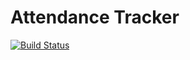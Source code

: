 # Attendance Tracker

[![Build Status](https://travis-ci.org/Matt-Webb/attendance-tracker.svg?branch=master)](https://travis-ci.org/Matt-Webb/attendance-tracker)

